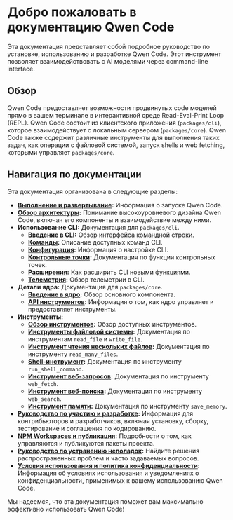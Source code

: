 # Добро пожаловать в документацию Qwen Code

Эта документация представляет собой подробное руководство по установке, использованию и разработке Qwen Code. Этот инструмент позволяет взаимодействовать с AI моделями через command-line interface.

## Обзор

Qwen Code предоставляет возможности продвинутых code моделей прямо в вашем терминале в интерактивной среде Read-Eval-Print Loop (REPL). Qwen Code состоит из клиентского приложения (`packages/cli`), которое взаимодействует с локальным сервером (`packages/core`). Qwen Code также содержит различные инструменты для выполнения таких задач, как операции с файловой системой, запуск shells и web fetching, которыми управляет `packages/core`.

## Навигация по документации

Эта документация организована в следующие разделы:

- **[Выполнение и развертывание](./deployment.md):** Информация о запуске Qwen Code.
- **[Обзор архитектуры](./architecture.md):** Понимание высокоуровневого дизайна Qwen Code, включая его компоненты и взаимодействие между ними.
- **Использование CLI:** Документация для `packages/cli`.
  - **[Введение в CLI](./cli/index.md):** Обзор интерфейса командной строки.
  - **[Команды](./cli/commands.md):** Описание доступных команд CLI.
  - **[Конфигурация](./cli/configuration.md):** Информация о настройке CLI.
  - **[Контрольные точки](./checkpointing.md):** Документация по функции контрольных точек.
  - **[Расширения](./extension.md):** Как расширить CLI новыми функциями.
  - **[Телеметрия](./telemetry.md):** Обзор телеметрии в CLI.
- **Детали ядра:** Документация для `packages/core`.
  - **[Введение в ядро](./core/index.md):** Обзор основного компонента.
  - **[API инструментов](./core/tools-api.md):** Информация о том, как ядро управляет и предоставляет инструменты.
- **Инструменты:**
  - **[Обзор инструментов](./tools/index.md):** Обзор доступных инструментов.
  - **[Инструменты файловой системы](./tools/file-system.md):** Документация по инструментам `read_file` и `write_file`.
  - **[Инструмент чтения нескольких файлов](./tools/multi-file.md):** Документация по инструменту `read_many_files`.
  - **[Shell-инструмент](./tools/shell.md):** Документация по инструменту `run_shell_command`.
  - **[Инструмент веб-запросов](./tools/web-fetch.md):** Документация по инструменту `web_fetch`.
  - **[Инструмент веб-поиска](./tools/web-search.md):** Документация по инструменту `web_search`.
  - **[Инструмент памяти](./tools/memory.md):** Документация по инструменту `save_memory`.
- **[Руководство по участию и разработке](../CONTRIBUTING.md):** Информация для контрибьюторов и разработчиков, включая установку, сборку, тестирование и соглашения по кодированию.
- **[NPM Workspaces и публикация](./npm.md):** Подробности о том, как управляются и публикуются пакеты проекта.
- **[Руководство по устранению неполадок](./troubleshooting.md):** Найдите решения распространенных проблем и часто задаваемых вопросов.
- **[Условия использования и политика конфиденциальности](./tos-privacy.md):** Информация об условиях использования и уведомлениях о конфиденциальности, применимых к вашему использованию Qwen Code.

Мы надеемся, что эта документация поможет вам максимально эффективно использовать Qwen Code!